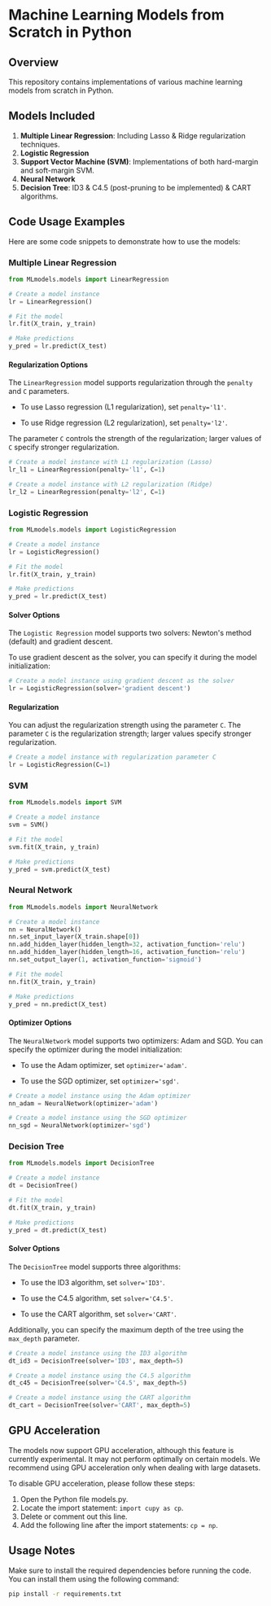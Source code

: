 # Machine Learning Models from Scratch in Python

## Overview

This repository contains implementations of various machine learning models from scratch in Python.

## Models Included

1. **Multiple Linear Regression**: Including Lasso & Ridge regularization techniques.
2. **Logistic Regression**
3. **Support Vector Machine (SVM)**: Implementations of both hard-margin and soft-margin SVM.
4. **Neural Network**
5. **Decision Tree**: ID3 & C4.5 (post-pruning to be implemented) & CART algorithms.

## Code Usage Examples

Here are some code snippets to demonstrate how to use the models:

### Multiple Linear Regression

```python
from MLmodels.models import LinearRegression

# Create a model instance
lr = LinearRegression()

# Fit the model
lr.fit(X_train, y_train)

# Make predictions
y_pred = lr.predict(X_test)
```

#### Regularization Options

The `LinearRegression` model supports regularization through the `penalty` and `C` parameters.

* To use Lasso regression (L1 regularization), set `penalty='l1'`.

* To use Ridge regression (L2 regularization), set `penalty='l2'`.

The parameter `C` controls the strength of the regularization; larger values of `C` specify stronger regularization.

```python
# Create a model instance with L1 regularization (Lasso)
lr_l1 = LinearRegression(penalty='l1', C=1)

# Create a model instance with L2 regularization (Ridge)
lr_l2 = LinearRegression(penalty='l2', C=1)
```

### Logistic Regression

```python
from MLmodels.models import LogisticRegression

# Create a model instance
lr = LogisticRegression()

# Fit the model
lr.fit(X_train, y_train)

# Make predictions
y_pred = lr.predict(X_test)
```

#### Solver Options

The `Logistic Regression` model supports two solvers: Newton's method (default) and gradient descent.

To use gradient descent as the solver, you can specify it during the model initialization:

```python
# Create a model instance using gradient descent as the solver
lr = LogisticRegression(solver='gradient descent')
```

#### Regularization

You can adjust the regularization strength using the parameter `C`. The parameter `C` is the regularization strength; larger values specify stronger regularization.

```python
# Create a model instance with regularization parameter C
lr = LogisticRegression(C=1)
```

### SVM

```python
from MLmodels.models import SVM

# Create a model instance
svm = SVM()

# Fit the model
svm.fit(X_train, y_train)

# Make predictions
y_pred = svm.predict(X_test)
```

### Neural Network

```python
from MLmodels.models import NeuralNetwork

# Create a model instance
nn = NeuralNetwork()
nn.set_input_layer(X_train.shape[0])
nn.add_hidden_layer(hidden_length=32, activation_function='relu')
nn.add_hidden_layer(hidden_length=16, activation_function='relu')
nn.set_output_layer(1, activation_function='sigmoid')

# Fit the model
nn.fit(X_train, y_train)

# Make predictions
y_pred = nn.predict(X_test)
```

#### Optimizer Options
The `NeuralNetwork` model supports two optimizers: Adam and SGD. You can specify the optimizer during the model initialization:

* To use the Adam optimizer, set `optimizer='adam'`.

* To use the SGD optimizer, set `optimizer='sgd'`.

```python
# Create a model instance using the Adam optimizer
nn_adam = NeuralNetwork(optimizer='adam')

# Create a model instance using the SGD optimizer
nn_sgd = NeuralNetwork(optimizer='sgd')
```

### Decision Tree

```python
from MLmodels.models import DecisionTree

# Create a model instance
dt = DecisionTree()

# Fit the model
dt.fit(X_train, y_train)

# Make predictions
y_pred = dt.predict(X_test)
```

#### Solver Options

The `DecisionTree` model supports three algorithms:

* To use the ID3 algorithm, set `solver='ID3'`.

* To use the C4.5 algorithm, set `solver='C4.5'`.

* To use the CART algorithm, set `solver='CART'`.

Additionally, you can specify the maximum depth of the tree using the `max_depth` parameter.

```python
# Create a model instance using the ID3 algorithm
dt_id3 = DecisionTree(solver='ID3', max_depth=5)

# Create a model instance using the C4.5 algorithm
dt_c45 = DecisionTree(solver='C4.5', max_depth=5)

# Create a model instance using the CART algorithm
dt_cart = DecisionTree(solver='CART', max_depth=5)
```

## GPU Acceleration

The models now support GPU acceleration, although this feature is currently experimental. It may not perform optimally on certain models. We recommend using GPU acceleration only when dealing with large datasets. 

To disable GPU acceleration, please follow these steps:
1. Open the Python file models.py.
2. Locate the import statement: `import cupy as cp`.
3. Delete or comment out this line.
4. Add the following line after the import statements: `cp = np`.

## Usage Notes

Make sure to install the required dependencies before running the code. You can install them using the following command:

```bash
pip install -r requirements.txt
```
